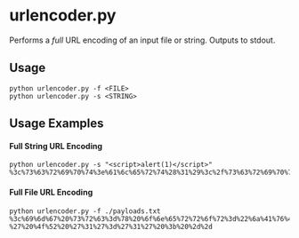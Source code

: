 # urlencoder.py
Performs a _full_ URL encoding of an input file or string. Outputs to stdout.

## Usage
```
python urlencoder.py -f <FILE>
python urlencoder.py -s <STRING>
```

## Usage Examples
#### Full String URL Encoding
```
python urlencoder.py -s "<script>alert(1)</script>"
%3c%73%63%72%69%70%74%3e%61%6c%65%72%74%28%31%29%3c%2f%73%63%72%69%70%74%3e
```

#### Full File URL Encoding
```
python urlencoder.py -f ./payloads.txt
%3c%69%6d%67%20%73%72%63%3d%78%20%6f%6e%65%72%72%6f%72%3d%22%6a%41%76%41%73%43%72%49%70%54%3a%61%6c%65%72%74%28%64%6f%63%75%6d%65%6e%74%2e%63%6f%6f%6b%69%65%29%22%3e
%27%20%4f%52%20%27%31%27%3d%27%31%27%20%3b%20%2d%2d
```
